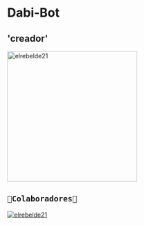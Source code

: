# Dabi-Bot

## 'creador'
<a href="https://github.com/Antonio32114"><img src="https://github.com/Antonio32114.png" width="300" height="300" alt="elrebelde21"/></a>

## `👑Colaboradores👑` 
[![elrebelde21](https://github.com/elrebelde21.png?size=100)](https://github.com/elrebelde21) 
